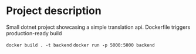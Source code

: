 # Project description

Small dotnet project showcasing a simple translation api. Dockerfile triggers production-ready build

`docker build . -t backend`
`docker run -p 5000:5000 backend`